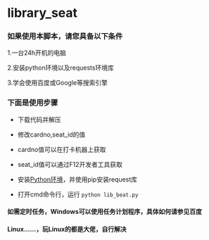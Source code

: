 # library_seat


### 如果使用本脚本，请您具备以下条件

1.一台24h开机的电脑

2.安装python环境以及requests环境库

3.学会使用百度或Google等搜索引擎

### 下面是使用步骤

+ 下载代码并解压

+ 修改cardno,seat_id的值

+ cardno值可以在打卡机器上获取

+ seat_id值可以通过F12开发者工具获取

+ 安装<a href="https://jingyan.baidu.com/article/ce09321b94a1272bfe858f5a.html" target="_blank">Python环境</a>，并使用pip安装request库

+ 打开cmd命令行，运行 `python lib_beat.py`

#### 如需定时任务，Windows可以使用任务计划程序，具体如何请参见百度
#### Linux……，玩Linux的都是大佬，自行解决 
